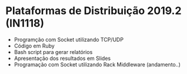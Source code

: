 # Plataformas de Distribuição 2019.2 (IN1118)

- Programção com Socket utilizando TCP/UDP
- Código em Ruby
- Bash script para gerar relatórios
- Apresentação dos resultados em Slides
- Programação com Socket utilizando Rack Middleware (andamento..) 

